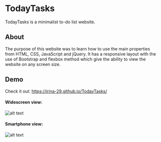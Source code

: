 # TodayTasks
TodayTasks is a minimalist to-do list website.
## About
The purpose of this website was to learn how to use the main properties from HTML, CSS, JavaScript and jQuery. It has a responsive layout with the use of Bootstrap and flexbox method which give the ability to view the website on any screen size.
## Demo
Check it out: https://irina-29.github.io/TodayTasks/
#### Widescreen view:
![alt text](https://media.giphy.com/media/zZa8ZB6ZaY1nivuN3o/giphy.gif)
#### Smartphone view:
![alt text](https://media.giphy.com/media/bRZFnrqvNiccmdCln3/giphy.gif)
